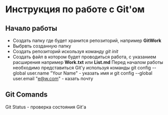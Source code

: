 # Инструкция по работе с Git'ом

## Начало работы

* Создать папку где будет хранится репозиторий, например **GitWork**
* Выбрвть созданную папку
* Создать репозиторий искользуя команду *git init* 
* Создать файл в котором будет проводиться работа, с указанием расширения например **Work.txt** или **List.md**
Перед началом работы необходимо представиться Git'у используя команды 
git config --global user.name "Your Name" - указать имя и
git config --global user.email "e@w.com" - казать почту

## Git Comands

Git Status - проверка состояния Git'а
